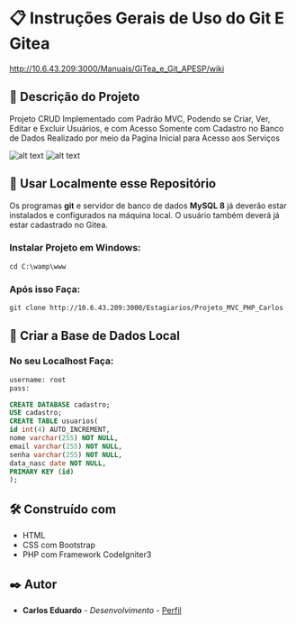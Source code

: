 # 📋 Instruções Gerais de Uso do Git E Gitea

http://10.6.43.209:3000/Manuais/GiTea_e_Git_APESP/wiki

## 📝 Descrição do Projeto

Projeto CRUD Implementado com Padrão MVC, Podendo se Criar, Ver, Editar e Excluir Usuários, e com Acesso Somente com Cadastro no Banco de Dados Realizado por meio da Pagina Inicial para Acesso aos Serviços

![alt text](/assets/images/site2.png)
![alt text](/assets/images/site.png)

## 📁 Usar Localmente esse Repositório

Os programas **git** e servidor de banco de dados **MySQL 8** já deverão estar instalados e configurados na máquina local. O usuário também deverá já estar cadastrado no Gitea.

### Instalar Projeto em Windows:

```
cd C:\wamp\www
```

### Após isso Faça:

```
git clone http://10.6.43.209:3000/Estagiarios/Projeto_MVC_PHP_Carlos
```

## 🎲 Criar a Base de Dados Local

### No seu Localhost Faça:

```sql
username: root
pass:
```

```sql
CREATE DATABASE cadastro;
USE cadastro;
CREATE TABLE usuarios(
id int(4) AUTO_INCREMENT,
nome varchar(255) NOT NULL,
email varchar(255) NOT NULL,
senha varchar(255) NOT NULL,
data_nasc date NOT NULL,
PRIMARY KEY (id)
);
```

## 🛠️ Construído com

* HTML
* CSS com Bootstrap
* PHP com Framework CodeIgniter3

## ✒️ Autor

* **Carlos Eduardo** - *Desenvolvimento* - [Perfil](https://github.com/CarlosEduardoPR)




